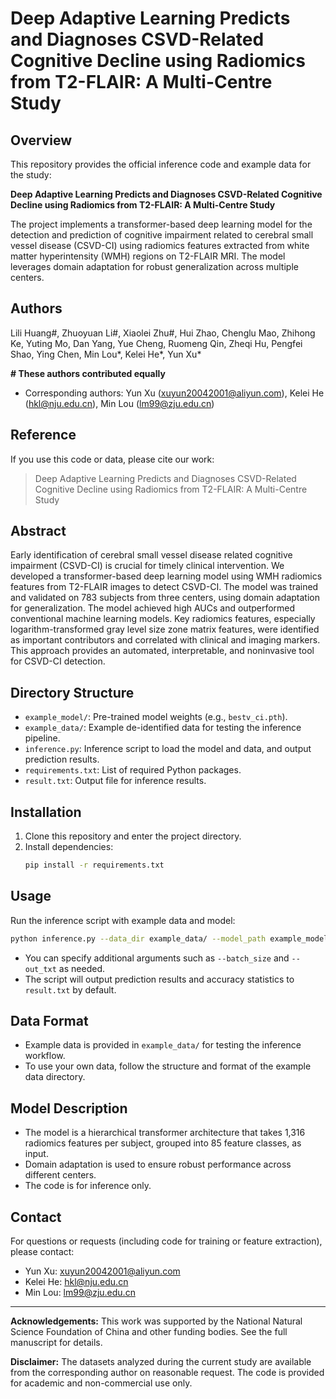 # Deep Adaptive Learning Predicts and Diagnoses CSVD-Related Cognitive Decline using Radiomics from T2-FLAIR: A Multi-Centre Study

## Overview
This repository provides the official inference code and example data for the study:

**Deep Adaptive Learning Predicts and Diagnoses CSVD-Related Cognitive Decline using Radiomics from T2-FLAIR: A Multi-Centre Study**

The project implements a transformer-based deep learning model for the detection and prediction of cognitive impairment related to cerebral small vessel disease (CSVD-CI) using radiomics features extracted from white matter hyperintensity (WMH) regions on T2-FLAIR MRI. The model leverages domain adaptation for robust generalization across multiple centers.

## Authors
Lili Huang#, Zhuoyuan Li#, Xiaolei Zhu#, Hui Zhao, Chenglu Mao, Zhihong Ke, Yuting Mo, Dan Yang, Yue Cheng, Ruomeng Qin, Zheqi Hu, Pengfei Shao, Ying Chen, Min Lou*, Kelei He*, Yun Xu*

**# These authors contributed equally**
* Corresponding authors: Yun Xu (xuyun20042001@aliyun.com), Kelei He (hkl@nju.edu.cn), Min Lou (lm99@zju.edu.cn)

## Reference
If you use this code or data, please cite our work:
> Deep Adaptive Learning Predicts and Diagnoses CSVD-Related Cognitive Decline using Radiomics from T2-FLAIR: A Multi-Centre Study

## Abstract
Early identification of cerebral small vessel disease related cognitive impairment (CSVD-CI) is crucial for timely clinical intervention. We developed a transformer-based deep learning model using WMH radiomics features from T2-FLAIR images to detect CSVD-CI. The model was trained and validated on 783 subjects from three centers, using domain adaptation for generalization. The model achieved high AUCs and outperformed conventional machine learning models. Key radiomics features, especially logarithm-transformed gray level size zone matrix features, were identified as important contributors and correlated with clinical and imaging markers. This approach provides an automated, interpretable, and noninvasive tool for CSVD-CI detection.

## Directory Structure
- `example_model/`: Pre-trained model weights (e.g., `bestv_ci.pth`).
- `example_data/`: Example de-identified data for testing the inference pipeline.
- `inference.py`: Inference script to load the model and data, and output prediction results.
- `requirements.txt`: List of required Python packages.
- `result.txt`: Output file for inference results.

## Installation
1. Clone this repository and enter the project directory.
2. Install dependencies:
   ```bash
   pip install -r requirements.txt
   ```

## Usage
Run the inference script with example data and model:
```bash
python inference.py --data_dir example_data/ --model_path example_model/bestv_ci.pth
```
- You can specify additional arguments such as `--batch_size` and `--out_txt` as needed.
- The script will output prediction results and accuracy statistics to `result.txt` by default.

## Data Format
- Example data is provided in `example_data/` for testing the inference workflow.
- To use your own data, follow the structure and format of the example data directory.

## Model Description
- The model is a hierarchical transformer architecture that takes 1,316 radiomics features per subject, grouped into 85 feature classes, as input.
- Domain adaptation is used to ensure robust performance across different centers.
- The code is for inference only. 

## Contact
For questions or requests (including code for training or feature extraction), please contact:
- Yun Xu: xuyun20042001@aliyun.com
- Kelei He: hkl@nju.edu.cn
- Min Lou: lm99@zju.edu.cn

---

**Acknowledgements:**
This work was supported by the National Natural Science Foundation of China and other funding bodies. See the full manuscript for details.

**Disclaimer:**
The datasets analyzed during the current study are available from the corresponding author on reasonable request. The code is provided for academic and non-commercial use only. 
